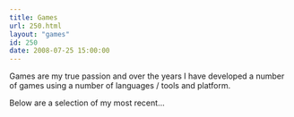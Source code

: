 ```yaml
---
title: Games
url: 250.html
layout: "games"
id: 250
date: 2008-07-25 15:00:00
---
```


Games are my true passion and over the years I have developed a number of games using a number of languages / tools and platform.

Below are a selection of my most recent...